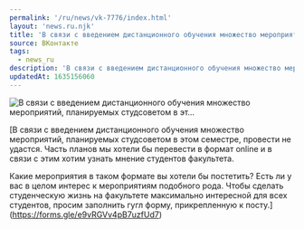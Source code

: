 ```yaml
---
permalink: '/ru/news/vk-7776/index.html'
layout: 'news.ru.njk'
title: 'В связи с введением дистанционного обучения множество мероприятий, планируемых студсоветом в эт…'
source: ВКонтакте
tags:
  - news_ru
description: 'В связи с введением дистанционного обучения множество мероприятий, планируемых студсоветом в эт…'
updatedAt: 1635156060
---
```

![В связи с введением дистанционного обучения множество мероприятий, планируемых студсоветом в эт…](https://sun9-41.userapi.com/sun9-23/impg/Jz428T7DAqMk2V-mSVDrjGCZaXgu7Gqucxw_xw/4ldghm4lDeI.jpg?size=150x80&quality=96&crop=87,0,900,480&sign=b03e75904ddec120ed7fa1c8909ca4f0&c_uniq_tag=9pnpgSNcW7asFV-NVf0KgSr9BGn8XbNhEXSVZeR-ZQg&type=share)

[В связи с введением дистанционного обучения множество мероприятий, планируемых студсоветом в этом семестре, провести не удастся. Часть планов мы хотели бы перевести в формат online и в связи с этим хотим узнать мнение студентов факультета.

Какие мероприятия в таком формате вы хотели бы постетить? Есть ли у вас в целом интерес к мероприятиям подобного рода. Чтобы сделать студенческую жизнь на факультете максимально интересной для всех студентов, просим заполнить гугл форму, прикрепленную к посту.](https://forms.gle/e9vRGVv4pB7uzfUd7)
